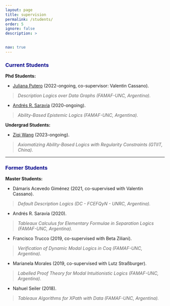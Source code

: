 ```yaml
---
layout: page
title: supervision
permalink: /students/
order: 5
ignore: false
description: >
 

nav: true
---
```


### <span style="color:darkblue">Current Students</span>
**Phd Students:**

* [Juliana Putero](https://julianaputero.github.io/) (2022-ongoing, co-supervisor: Valentin Cassano).
>*Description Logics over Data Graphs (FAMAF-UNC, Argentina).*

 * [Andrés R. Saravia](https://andresrsaravia.github.io/)  (2020-ongoing). 
>*Ability-Based Epistemic Logics (FAMAF-UNC, Argentina).*

**Undergrad Students:**

 * [Ziqi Wang]()  (2023-ongoing). 
>*Axiomatizing Ability-Based Logics with Regularity Constraints (GTIIT, China).*

***

### <span style="color:darkblue">Former Students</span>
**Master Students:**

* Dámaris Acevedo Giménez (2021, co-supervised with Valentin Cassano).
> *Default Description Logics (DC - FCEFQyN - UNRC, Argentina).*

* Andrés R. Saravia (2020). 
>*Tableaux Calculus for Elementary Formulae in Separation Logics (FAMAF-UNC, Argentina).*

* Francisco Trucco (2019, co-supervised with Beta Ziliani).
>*Verification of Dynamic Modal Logics in Coq (FAMAF-UNC, Argentina).*

* Marianela Morales (2019, co-supervised with Lutz Straßburger).
>*Labelled Proof Theory for Modal Intuitionistic Logics (FAMAF-UNC, Argentina).*

* Nahuel Seiler (2018).	
>*Tableaux Algorithms for XPath with Data (FAMAF-UNC, Argentina).*


